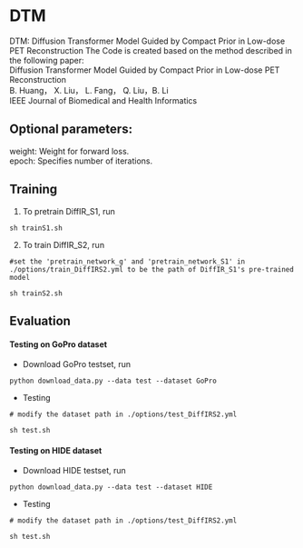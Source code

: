 # DTM
DTM: Diffusion Transformer Model Guided by Compact Prior in Low-dose PET Reconstruction
The Code is created based on the method described in the following paper:     
Diffusion Transformer Model Guided by Compact Prior in Low-dose PET Reconstruction    
B. Huang， X. Liu， L. Fang， Q. Liu，B. Li  
IEEE Journal of Biomedical and Health Informatics            

## Optional parameters:  
weight: Weight for forward loss.   
epoch: Specifies number of iterations.



## Training

1. To pretrain DiffIR_S1, run
```
sh trainS1.sh
```

2. To train DiffIR_S2, run
```
#set the 'pretrain_network_g' and 'pretrain_network_S1' in ./options/train_DiffIRS2.yml to be the path of DiffIR_S1's pre-trained model

sh trainS2.sh

```

## Evaluation

#### Testing on GoPro dataset

- Download GoPro testset, run
```
python download_data.py --data test --dataset GoPro
```

- Testing
```
# modify the dataset path in ./options/test_DiffIRS2.yml

sh test.sh 
```

#### Testing on HIDE dataset

- Download HIDE testset, run
```
python download_data.py --data test --dataset HIDE
```

- Testing
```
# modify the dataset path in ./options/test_DiffIRS2.yml

sh test.sh
```
